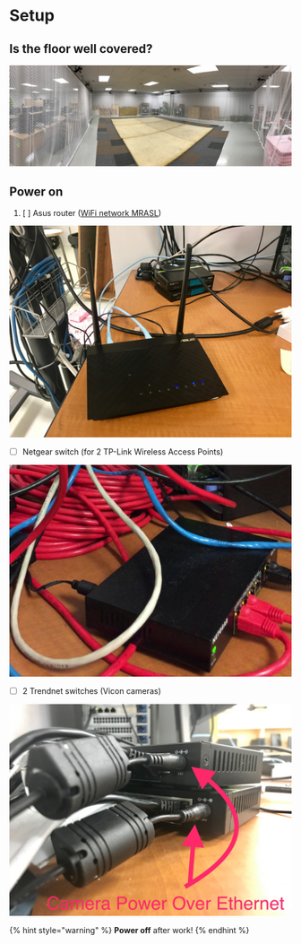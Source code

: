 # Setup

## Is the floor well covered?

![Undesired reflecting surfaces are your \#1 enemy while using the Vicon system!](../.gitbook/assets/voliere.jpg)

## Power on

1. [ ] Asus router \([WiFi network MRASL](https://mrasl.gitbooks.io/documentation/content/Equipment/Networking/LAN.html)\)

![](../.gitbook/assets/asus_router_front.jpg)

* [ ] Netgear switch \(for 2 TP-Link Wireless Access Points\)

![](../.gitbook/assets/netgear-switch_4_3.jpg)

* [ ] 2 Trendnet switches \(Vicon cameras\)

![](../.gitbook/assets/poe_switches_back.jpg)

{% hint style="warning" %}
**Power off** after work!
{% endhint %}

